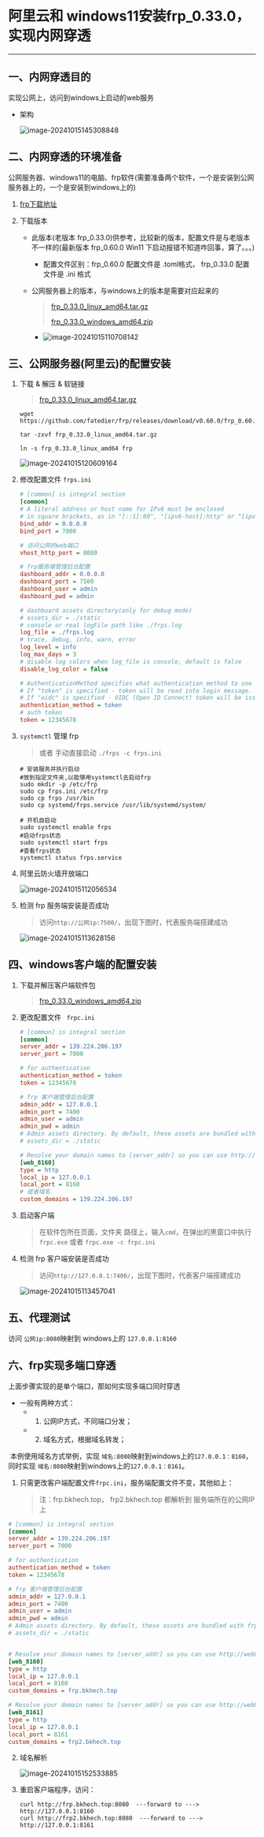 # 阿里云和 windows11安装frp_0.33.0，实现内网穿透
- - -

## 一、内网穿透目的

实现公网上，访问到windows上启动的web服务

- 架构

  ![image-20241015145308848](https://raw.githubusercontent.com/guowenmeng/wodkshje/main/wm2024/10/15/20241015145308.png)

## 二、内网穿透的环境准备

公网服务器、windows11的电脑、frp软件(需要准备两个软件，一个是安装到公网服务器上的，一个是安装到windows上的)

1. [frp下载地址](https://github.com/fatedier/frp/releases?page=5)

2. 下载版本

   - 此版本(老版本 frp_0.33.0)供参考，比较新的版本，配置文件是与老版本不一样的(最新版本 frp_0.60.0 Win11 下启动报错不知道咋回事，算了。。。)

     - 配置文件区别：frp_0.60.0 配置文件是 .toml格式， frp_0.33.0 配置文件是 .ini 格式

   - 公网服务器上的版本，与windows上的版本是需要对应起来的

     > [frp_0.33.0_linux_amd64.tar.gz](https://github.com/fatedier/frp/releases/download/v0.33.0/frp_0.33.0_linux_amd64.tar.gz)
     >
     > [frp_0.33.0_windows_amd64.zip](https://github.com/fatedier/frp/releases/download/v0.33.0/frp_0.33.0_windows_amd64.zip)

     - ![image-20241015110708142](https://raw.githubusercontent.com/guowenmeng/wodkshje/main/wm2024/10/15/20241015110708.png)

## 三、公网服务器(阿里云)的配置安装

1. 下载 & 解压 & 软链接

   > [frp_0.33.0_linux_amd64.tar.gz](https://github.com/fatedier/frp/releases/download/v0.33.0/frp_0.33.0_linux_amd64.tar.gz)

   ```shell
   wget https://github.com/fatedier/frp/releases/download/v0.60.0/frp_0.60.0_linux_amd64.tar.gz
   
   tar -zxvf frp_0.33.0_linux_amd64.tar.gz
   
   ln -s frp_0.33.0_linux_amd64 frp
   ```

   ![image-20241015120609164](https://raw.githubusercontent.com/guowenmeng/wodkshje/main/wm2024/10/15/20241015120609.png)

2. 修改配置文件 `frps.ini`

   ```ini
   # [common] is integral section
   [common]
   # A literal address or host name for IPv6 must be enclosed
   # in square brackets, as in "[::1]:80", "[ipv6-host]:http" or "[ipv6-host%zone]:80"
   bind_addr = 0.0.0.0
   bind_port = 7000
   
   # 访问公网的web端口
   vhost_http_port = 8080
   
   # frp服务端管理后台配置
   dashboard_addr = 0.0.0.0
   dashboard_port = 7500
   dashboard_user = admin
   dashboard_pwd = admin
   
   # dashboard assets directory(only for debug mode)
   # assets_dir = ./static
   # console or real logFile path like ./frps.log
   log_file = ./frps.log
   # trace, debug, info, warn, error
   log_level = info
   log_max_days = 3
   # disable log colors when log_file is console, default is false
   disable_log_color = false
   
   # AuthenticationMethod specifies what authentication method to use authenticate frpc with frps.
   # If "token" is specified - token will be read into login message.
   # If "oidc" is specified - OIDC (Open ID Connect) token will be issued using OIDC settings. By default, this value is "token".
   authentication_method = token
   # auth token
   token = 12345678
   ```

3. `systemctl` 管理 frp

   > 或者 手动直接启动 `./frps -c frps.ini`

   ```shell
   # 安装服务并执行启动
   #放到指定文件夹,以能够用systemctl去启动frp
   sudo mkdir -p /etc/frp
   sudo cp frps.ini /etc/frp
   sudo cp frps /usr/bin
   sudo cp systemd/frps.service /usr/lib/systemd/system/
   
   # 开机自启动
   sudo systemctl enable frps
   #启动frps状态
   sudo systemctl start frps
   #查看frps状态
   systemctl status frps.service
   ```

4. 阿里云防火墙开放端口

   ![image-20241015112056534](https://raw.githubusercontent.com/guowenmeng/wodkshje/main/wm2024/10/15/20241015112056.png)

5. 检测 frp 服务端安装是否成功

   > 访问`http://公网ip:7500/`，出现下图时，代表服务端搭建成功

   ![image-20241015113628156](https://raw.githubusercontent.com/guowenmeng/wodkshje/main/wm2024/10/15/20241015113628.png)

## 四、windows客户端的配置安装

1. 下载并解压客户端软件包

   > [frp_0.33.0_windows_amd64.zip](https://github.com/fatedier/frp/releases/download/v0.33.0/frp_0.33.0_windows_amd64.zip)

2. 更改配置文件 ` frpc.ini`

   ```ini
   # [common] is integral section
   [common]
   server_addr = 139.224.206.197
   server_port = 7000
   
   # for authentication
   authentication_method = token
   token = 12345678
   
   # frp 客户端管理后台配置
   admin_addr = 127.0.0.1
   admin_port = 7400
   admin_user = admin
   admin_pwd = admin
   # Admin assets directory. By default, these assets are bundled with frpc.
   # assets_dir = ./static
   
   # Resolve your domain names to [server_addr] so you can use http://web01.yourdomain.com to browse web01 and http://web02.yourdomain.com to browse web02
   [web_8160]
   type = http
   local_ip = 127.0.0.1
   local_port = 8160
   # 或者域名
   custom_domains = 139.224.206.197
   ```
   
3. 启动客户端

   > 在软件包所在页面，文件夹 路径上，输入`cmd`，在弹出的黑窗口中执行`frpc.exe` 或者 `frpc.exe -c frpc.ini`

4. 检测 frp 客户端安装是否成功

   > 访问`http://127.0.0.1:7400/`，出现下图时，代表客户端搭建成功

   ![image-20241015113457041](https://raw.githubusercontent.com/guowenmeng/wodkshje/main/wm2024/10/15/20241015113518.png)

## 五、代理测试

访问 `公网ip:8080`映射到 windows上的 `127.0.0.1:8160`

## 六、frp实现多端口穿透

上面步骤实现的是单个端口，那如何实现多端口同时穿透

- 一般有两种方式：
  - 1. 公网IP方式，不同端口分发；
  - 2. 域名方式，根据域名转发；

​			本例使用域名方式举例，实现 `域名:8080`映射到windows上的`127.0.0.1：8160`，同时实现 `域名:8080`映射到windows上的`127.0.0.1：8161`。

1. 只需更改客户端配置文件`frpc.ini`，服务端配置文件不变，其他如上：

   > 注：frp.bkhech.top， frp2.bkhech.top 都解析到 服务端所在的公网IP上

```ini
# [common] is integral section
[common]
server_addr = 139.224.206.197
server_port = 7000

# for authentication
authentication_method = token
token = 12345678

# frp 客户端管理后台配置
admin_addr = 127.0.0.1
admin_port = 7400
admin_user = admin
admin_pwd = admin
# Admin assets directory. By default, these assets are bundled with frpc.
# assets_dir = ./static


# Resolve your domain names to [server_addr] so you can use http://web01.yourdomain.com to browse web01 and http://web02.yourdomain.com to browse web02
[web_8160]
type = http
local_ip = 127.0.0.1
local_port = 8160
custom_domains = frp.bkhech.top

# Resolve your domain names to [server_addr] so you can use http://web01.yourdomain.com to browse web01 and http://web02.yourdomain.com to browse web02
[web_8161]
type = http
local_ip = 127.0.0.1
local_port = 8161
custom_domains = frp2.bkhech.top
```

2. 域名解析

   ![image-20241015152533885](https://raw.githubusercontent.com/guowenmeng/wodkshje/main/wm2024/10/15/20241015152533.png)
   
3. 重启客户端程序，访问：

   ```shell
   curl http://frp.bkhech.top:8080  ---forward to --->  http://127.0.0.1:8160
   curl http://frp2.bkhech.top:8080  ---forward to --->  http://127.0.0.1:8161
   ```




